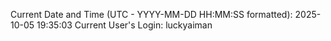Current Date and Time (UTC - YYYY-MM-DD HH:MM:SS formatted): 2025-10-05 19:35:03
Current User's Login: luckyaiman
